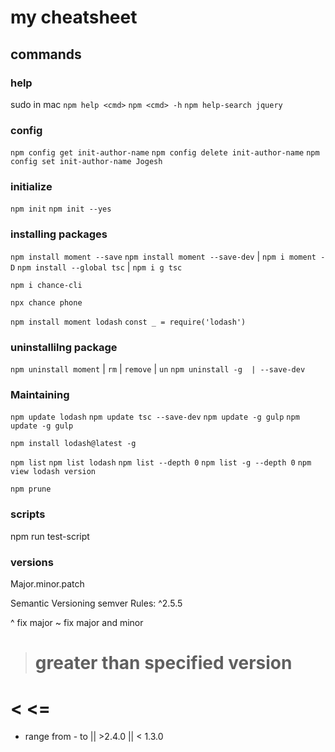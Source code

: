 # my cheatsheet 

## commands
### help
sudo in mac
`npm help <cmd>`
`npm <cmd> -h`
`npm help-search jquery`

### config
`npm config get init-author-name`
`npm config delete init-author-name`
`npm config set init-author-name Jogesh`

### initialize 
`npm init`
`npm init --yes`

### installing packages
`npm install moment --save`
`npm install moment --save-dev` | `npm i moment -D`
`npm install --global tsc` | `npm i g tsc`

`npm i chance-cli`

`npx chance phone`

`npm install moment lodash`
`const _ = require('lodash')`

### uninstallilng package
`npm uninstall moment` | ` rm ` | `remove` | `un`
`npm uninstall -g  | --save-dev `

### Maintaining

`npm update lodash`
`npm update tsc --save-dev`
`npm update -g gulp`
`npm update -g gulp`

`npm install lodash@latest -g`

`npm list`
`npm list lodash`
`npm list --depth 0`
`npm list -g --depth 0`
`npm view lodash version`

`npm prune`


### scripts
npm run test-script

### versions 
Major.minor.patch 

Semantic Versioning semver
Rules: 
^2.5.5 

^   fix major 
~   fix major and minor
>   greater than specified version
>=
<
<=
=   
-   range from - to
||  >2.4.0 || < 1.3.0
